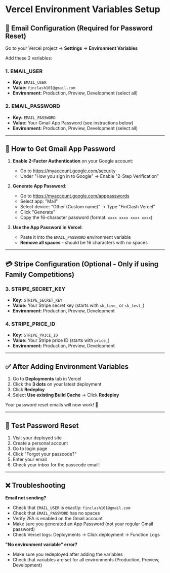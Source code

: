# Vercel Environment Variables Setup

## 📧 Email Configuration (Required for Password Reset)

Go to your Vercel project → **Settings** → **Environment Variables**

Add these 2 variables:

### 1. EMAIL_USER
- **Key:** `EMAIL_USER`
- **Value:** `finclash101@gmail.com`
- **Environment:** Production, Preview, Development (select all)

### 2. EMAIL_PASSWORD
- **Key:** `EMAIL_PASSWORD`
- **Value:** Your Gmail App Password (see instructions below)
- **Environment:** Production, Preview, Development (select all)

---

## 🔑 How to Get Gmail App Password

1. **Enable 2-Factor Authentication** on your Google account:
   - Go to https://myaccount.google.com/security
   - Under "How you sign in to Google" → Enable "2-Step Verification"

2. **Generate App Password**:
   - Go to https://myaccount.google.com/apppasswords
   - Select app: "Mail"
   - Select device: "Other (Custom name)" → Type "FinClash Vercel"
   - Click "Generate"
   - Copy the 16-character password (format: `xxxx xxxx xxxx xxxx`)

3. **Use the App Password in Vercel**:
   - Paste it into the `EMAIL_PASSWORD` environment variable
   - **Remove all spaces** - should be 16 characters with no spaces

---

## 💳 Stripe Configuration (Optional - Only if using Family Competitions)

### 3. STRIPE_SECRET_KEY
- **Key:** `STRIPE_SECRET_KEY`
- **Value:** Your Stripe secret key (starts with `sk_live_` or `sk_test_`)
- **Environment:** Production, Preview, Development

### 4. STRIPE_PRICE_ID
- **Key:** `STRIPE_PRICE_ID`
- **Value:** Your Stripe price ID (starts with `price_`)
- **Environment:** Production, Preview, Development

---

## ✅ After Adding Environment Variables

1. Go to **Deployments** tab in Vercel
2. Click the **3 dots** on your latest deployment
3. Click **Redeploy**
4. Select **Use existing Build Cache** → Click **Redeploy**

Your password reset emails will now work! 🎉

---

## 🧪 Test Password Reset

1. Visit your deployed site
2. Create a personal account
3. Go to login page
4. Click "Forgot your passcode?"
5. Enter your email
6. Check your inbox for the passcode email!

---

## ❌ Troubleshooting

**Email not sending?**
- Check that `EMAIL_USER` is exactly: `finclash101@gmail.com`
- Check that `EMAIL_PASSWORD` has no spaces
- Verify 2FA is enabled on the Gmail account
- Make sure you generated an App Password (not your regular Gmail password)
- Check Vercel logs: Deployments → Click deployment → Function Logs

**"No environment variable" error?**
- Make sure you redeployed after adding the variables
- Check that variables are set for all environments (Production, Preview, Development)

